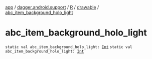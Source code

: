 [app](../../../index.md) / [dagger.android.support](../../index.md) / [R](../index.md) / [drawable](index.md) / [abc_item_background_holo_light](./abc_item_background_holo_light.md)

# abc_item_background_holo_light

`static val abc_item_background_holo_light: `[`Int`](https://kotlinlang.org/api/latest/jvm/stdlib/kotlin/-int/index.html)
`static val abc_item_background_holo_light: `[`Int`](https://kotlinlang.org/api/latest/jvm/stdlib/kotlin/-int/index.html)
